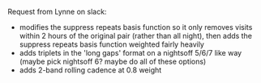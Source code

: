 Request from Lynne on slack:

* modifies the suppress repeats basis function so it only removes visits within 2 hours of the original pair (rather than all night), then adds the suppress repeats basis function weighted fairly heavily
* adds triplets in the 'long gaps' format on a nightsoff 5/6/7 like way (maybe pick nightsoff 6? maybe do all of these options)
* adds 2-band rolling cadence at 0.8 weight
